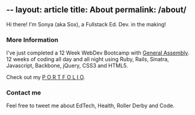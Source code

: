 --
layout: article
title: About
permalink: /about/
---

Hi there! I'm Sonya (aka Sox), a Fullstack Ed. Dev. in the making!

### More Information

I've just completed a 12 Week WebDev Bootcamp with [General Assembly](https://generalassemb.ly/education/web-development-immersive). 12 weeks of coding all day and all night using Ruby, Rails, Sinatra, Javascript, Backbone, jQuery, CSS3 and HTML5. 

Check out my [P O R T F O L I O](http://soxface.github.io/portfolio).

### Contact me

Feel free to tweet me about EdTech, Health, Roller Derby and Code.
